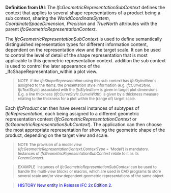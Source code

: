 **Definition
from IAI**: The _IfcGeometricRepresentationSubContext_ defines the context that applies to several shape representations of a product being a sub context, sharing the _WorldCoordinateSystem_, _CoordinateSpaceDimension_, _Precision_ and _TrueNorth_ attributes with the parent _IfcGeometricRepresentationContext_.

The _IfcGeometricRepresentationSubContext_ is used to define semantically distinguished representation types for different information content, dependent on the representation view and the target scale. It can be used to control the level of detail of the shape representation that is most applicable to this geometric representation context. addition the sub context is used to control the later appearance of the _IfcShapeRepresentation_within a plot view.

> <small>NOTE&nbsp;
If the <i>IfcShapeRepresentation</i>
using this sub context has<i>
IfcStyledItem</i>'s assigned to the <i>Items</i>,
the presentation style information (e.g. <i>IfcCurveStyle</i>,
  <i>IfcTextStyle</i>)
associated with the <i>IfcStyledItem</i>
is given in target
plot dimensions. E.g. a line thickness (<i>IfcCurveStyle.CurveWidth</i>)
is given by a thickness measure relating to the thickness for a plot
within the (range of) target scale.</small>
> 


Each _IfcProduct_ can then have several instances of subtypes of _IfcRepresentation_, each being assigned to a different geometric representation context (_IfcGeometricRepresentationContext_ or _IfcGeometricRepresentationSubContext_). The application can then choose the most appropriate representation for showing the geometric shape of the product, depending on the target view and scale.

> <small>NOTE
The provision of a model view
(<i>IfcGeometricRepresentationContext.ContextType</i>
= 'Model') is mandatory. Instances of <i>IfcGeometricRepresentationSubContext</i>
relate to it as its <i>ParentContext</i>.</small>
> 


> <small>EXAMPLE&nbsp;
Instances
of <i>IfcGeometricRepresentationSubContext</i>
can be used to handle the multi-view blocks or macros,
which are used
in CAD programs to store several scale and/or view dependent geometric
representations of the same object.</small>
> 


> <font color="#0000ff" size="-1">HISTORY New entity
in Release IFC 2x Edition 2.</font>
>